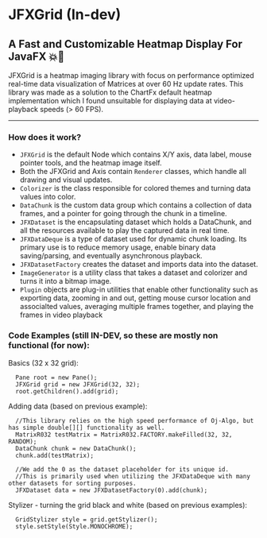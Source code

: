 # JFXGrid (In-dev)
## A Fast and Customizable Heatmap Display For JavaFX 💥🚀
JFXGrid is a heatmap imaging library with focus on performance optimized real-time data visualization of Matrices at over 60 Hz update rates. This library was made as a solution to the ChartFx default heatmap implementation which I found unsuitable for displaying data at video-playback speeds (> 60 FPS). 

---

### How does it work?
- `JFXGrid` is the default Node which contains X/Y axis, data label, mouse pointer tools, and the heatmap image itself.
- Both the JFXGrid and Axis contain `Renderer` classes, which handle all drawing and visual updates.
- `Colorizer` is the class responsible for colored themes and turning data values into color. 
- `DataChunk` is the custom data group which contains a collection of data frames, and a pointer for going through the chunk in a timeline.
- `JFXDataset` is the encapsulating dataset which holds a DataChunk, and all the resources available to play the captured data in real time.
- `JFXDataDeque` is a type of dataset used for dynamic chunk loading. Its primary use is to reduce memory usage, enable binary data saving/parsing, and eventually asynchronous playback. 
- `JFXDatasetFactory` creates the dataset and imports data into the dataset. 
- `ImageGenerator` is a utility class that takes a dataset and colorizer and turns it into a bitmap image.
- `Plugin` objects are plug-in utilities that enable other functionality such as exporting data, zooming in and out, getting mouse cursor location and associalted values, averaging multiple frames together, and playing the frames in video playback

### Code Examples (still IN-DEV, so these are mostly non functional (for now):
Basics (32 x 32 grid): 
```
  Pane root = new Pane();
  JFXGrid grid = new JFXGrid(32, 32);
  root.getChildren().add(grid);
```
Adding data (based on previous example):
```
  //This library relies on the high speed performance of Oj-Algo, but has simple double[][] functionality as well.
  MatrixR032 testMatrix = MatrixR032.FACTORY.makeFilled(32, 32, RANDOM);
  DataChunk chunk = new DataChunk();
  chunk.add(testMatrix);

  //We add the 0 as the dataset placeholder for its unique id.
  //This is primarily used when utilizing the JFXDataDeque with many other datasets for sorting purposes.
  JFXDataset data = new JFXDatasetFactory(0).add(chunk);
```

Stylizer - turning the grid black and white (based on previous examples):
```
  GridStylizer style = grid.getStylizer();
  style.setStyle(Style.MONOCHROME);
```
